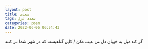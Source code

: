 ```yaml
---
layout: post
title: سعدی
tags: سعدی غزل
categories: poem
date: 2022-06-06 06:34:43
---
```


گر کند میل به خوبان دل من عیب مکن / کاین گناهیست که در شهر شما نیز کنند
